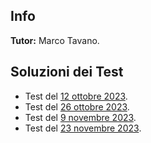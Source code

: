 ## Info
**Tutor:** Marco Tavano.

## Soluzioni dei Test 

- Test del [12 ottobre 2023](/SoluzioniTest1Geometria1.pdf).
- Test del [26 ottobre 2023](/SoluzioniTest2Geometria1.pdf).
- Test del [9 novembre 2023](/SoluzioniTest3Geometria1.pdf).
- Test del [23 novembre 2023](/SoluzioniTest4Geometria1.pdf).

